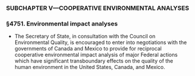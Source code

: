 ### SUBCHAPTER V—COOPERATIVE ENVIRONMENTAL ANALYSES

### §4751. Environmental impact analyses
* The Secretary of State, in consultation with the Council on Environmental Quality, is encouraged to enter into negotiations with the governments of Canada and Mexico to provide for reciprocal cooperative environmental impact analysis of major Federal actions which have significant transboundary effects on the quality of the human environment in the United States, Canada, and Mexico.